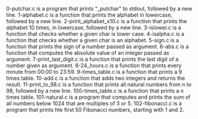 0-putchar.c is a program that prints "_putchar" to stdout, followed by a new line.
1-alphabet.c is a function that prints the alphabet in lowercase, followed by a new line.
2-print_alphabet_x10.c is a function that prints the alphabet 10 times, in lowercase, followed by a new line.
3-islower.c is a function that checks whether a given char is lower case.
4-isalpha.c is a function that checks whether a given char is an alphabet.
5-sign.c is a function that prints the sign of a number passed as argument.
6-abs.c is a function that computes the absolute value of an integer passed as argument.
7-print_last_digit.c is a function that prints the last digit of a number given as argument.
8-24_hours.c is a function that prints every minute from 00:00 to 23:59.
9-times_table.c is a function that prints a 9 times table.
10-add.c is a function that adds two integers and returns the result.
11-print_to_98.c is a function that prints all natural numbers from n to 98, followed by a new line.
100-times_table.c is a function that prints a n times table.
101-natural.c is a program that computes and prints the sum of all numbers below 1024 that are multiples of 3 or 5.
102-fibonacci.c is a program that prints hte first 50 Fibonacci numbers, starting with 1 and 2.

